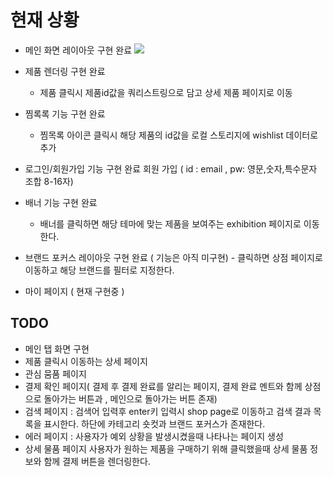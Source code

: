# 현재 상황

- 메인 화면 레이아웃 구현 완료
![](https://velog.velcdn.com/images/jhs000123/post/e824c574-f742-4238-9bcb-b62c360f00b4/image.png)
- 제품 렌더링 구현 완료
	- 제품 클릭시 제품id값을 쿼리스트링으로 담고 상세 제품 페이지로 이동
- 찜록록 기능 구현 완료
	- 찜목록 아이콘 클릭시 해당 제품의 id값을 로컬 스토리지에 wishlist 데이터로 추가 
- 로그인/회원가입 기능 구현 완료
	회원 가입 ( id : email , pw: 영문,숫자,특수문자 조합 8-16자)
- 배너 기능 구현 완료 
	- 배너를 클릭하면 해당 테마에 맞는 제품을 보여주는 exhibition 페이지로 이동한다. 
- 브랜드 포커스 레이아웃 구현 완료 ( 기능은 아직 미구현) - 클릭하면 상점 페이지로 이동하고 해당 브랜드를 필터로 지정한다. 

- 마이 페이지 ( 현재 구현중 )


## TODO

- 메인 탭 화면 구현 
- 제품 클릭시 이동하는 상세 페이지
- 관심 뭄품 페이지
- 결제 확인 페이지( 결제 후 결제 완료를 알리는 페이지, 결제 완료 멘트와 함께 상점으로 돌아가는 버튼과 , 메인으로 돌아가는 버튼 존재)
- 검색 페이지 : 검색어 입력후 enter키 입력시 shop page로 이동하고 검색 결과 목록을 표시한다. 하단에 카테고리 숏컷과 브랜드 포커스가 존재한다.
- 에러 페이지 : 사용자가 예외 상황을 발생시켰을때 나타나는 페이지 생성
- 상세 물품 페이지 사용자가 원하는 제품을 구매하기 위해 클릭했을때 상세 물품 정보와 함께 결제 버튼을 렌더링한다.





